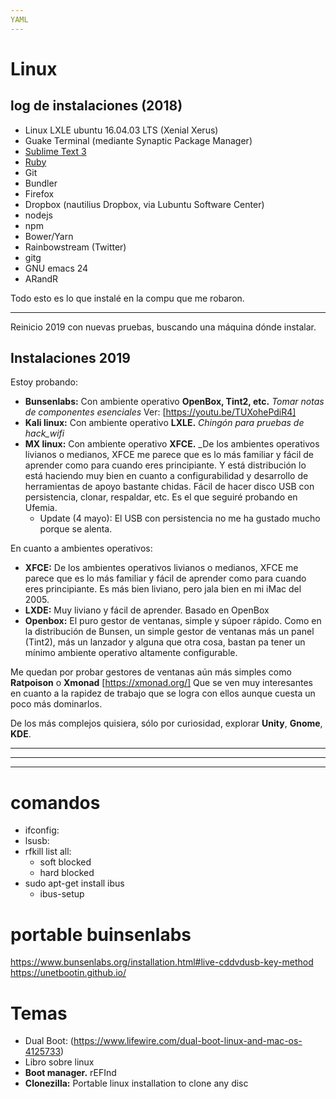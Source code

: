 ```yaml
---
YAML
---
```

# Linux

## log de instalaciones (2018)

* Linux LXLE ubuntu 16.04.03 LTS (Xenial Xerus)
* Guake Terminal (mediante Synaptic Package Manager)
* [Sublime Text 3](https://www.sublimetext.com/docs/3/linux_repositories.html#apt)
* [Ruby](https://gorails.com/setup/ubuntu/16.04)
* Git
* Bundler
* Firefox
* Dropbox (nautilius Dropbox, via Lubuntu Software Center)
* nodejs
* npm
* Bower/Yarn
* Rainbowstream (Twitter)
* gitg
* GNU emacs 24
* ARandR

Todo esto es lo que instalé en la compu que me robaron.

---

Reinicio 2019 con nuevas pruebas, buscando una máquina dónde instalar.

## Instalaciones 2019

Estoy probando:

- **Bunsenlabs:** Con ambiente operativo **OpenBox, Tint2, etc.** _Tomar notas de componentes esenciales_ Ver: [https://youtu.be/TUXohePdiR4]
- **Kali linux:** Con ambiente operativo **LXLE.** _Chingón para pruebas de hack_wifi_
- **MX linux:** Con ambiente operativo **XFCE.** _De los ambientes operativos livianos o medianos, XFCE me parece que es lo más familiar y fácil de aprender como para cuando eres principiante. Y está distribución lo está haciendo muy bien en cuanto a configurabilidad y desarrollo de herramientas de apoyo bastante chidas. Fácil de hacer disco USB con persistencia, clonar, respaldar, etc. Es el que seguiré probando en Ufemia.
  - Update (4 mayo): El USB con persistencia no me ha gustado mucho porque se alenta.

En cuanto a ambientes operativos:

- **XFCE:** De los ambientes operativos livianos o medianos, XFCE me parece que es lo más familiar y fácil de aprender como para cuando eres principiante. Es más bien liviano, pero jala bien en mi iMac del 2005.
- **LXDE:** Muy liviano y fácil de aprender. Basado en OpenBox
- **Openbox:** El puro gestor de ventanas, simple y súpoer rápido. Como en la distribución de Bunsen, un simple gestor de ventanas más un panel (Tint2), más un lanzador y alguna que otra cosa, bastan pa tener un mínimo ambiente operativo altamente configurable.

Me quedan por probar gestores de ventanas aún más simples como  **Ratpoison** o **Xmonad** [https://xmonad.org/] Que se ven muy interesantes en cuanto a la rapidez de trabajo que se logra con ellos aunque cuesta un poco más dominarlos.

De los más complejos quisiera, sólo por curiosidad, explorar **Unity**, **Gnome**, **KDE**.


* * *
- - -
* * *


# comandos

- ifconfig:
- lsusb:
- rfkill list all:
  - soft blocked
  - hard blocked
 - sudo apt-get install ibus
   - ibus-setup

 # portable buinsenlabs
 https://www.bunsenlabs.org/installation.html#live-cddvdusb-key-method
 https://unetbootin.github.io/

# Temas
- Dual Boot: (https://www.lifewire.com/dual-boot-linux-and-mac-os-4125733)
- Libro sobre linux
- **Boot manager.** rEFInd
- **Clonezilla:** Portable linux installation to clone any disc

